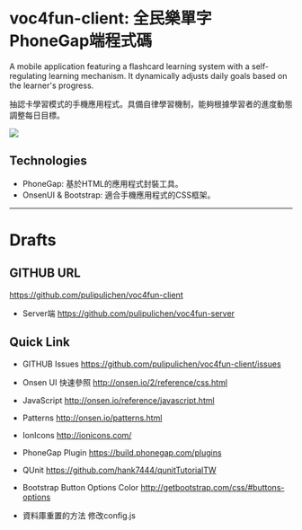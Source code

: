 # voc4fun-client: 全民樂單字 PhoneGap端程式碼

A mobile application featuring a flashcard learning system with a self-regulating learning mechanism. It dynamically adjusts daily goals based on the learner's progress.

抽認卡學習模式的手機應用程式。具備自律學習機制，能夠根據學習者的進度動態調整每日目標。

![](https://blogger.googleusercontent.com/img/b/R29vZ2xl/AVvXsEhFia79N9pZ9gakIfwRhpNSYB4OgXtv-fn3Rj0sjl76TIHVlbHyge0k3p1w2e_2qXkpvSOoi_SFGnxh8e2K3Dnq4PyHK6b1sytBtoWpVE-52mjWghX9skCjSgeQ_oZ7EHI30tCo9A/s1600/image%255B123%255D)

## Technologies

- PhoneGap: 基於HTML的應用程式封裝工具。
- OnsenUI & Bootstrap: 適合手機應用程式的CSS框架。

----

# Drafts

## GITHUB URL
https://github.com/pulipulichen/voc4fun-client

* Server端
https://github.com/pulipulichen/voc4fun-server

## Quick Link

* GITHUB Issues
https://github.com/pulipulichen/voc4fun-client/issues

* Onsen UI 快速參照
http://onsen.io/2/reference/css.html

* JavaScript
http://onsen.io/reference/javascript.html

* Patterns
http://onsen.io/patterns.html

* IonIcons
http://ionicons.com/

* PhoneGap Plugin
https://build.phonegap.com/plugins

* QUnit
https://github.com/hank7444/qunitTutorialTW

* Bootstrap Button Options Color
http://getbootstrap.com/css/#buttons-options

* 資料庫重置的方法
修改config.js

